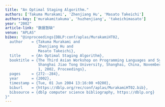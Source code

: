 ```yaml
---
title: "An Optimal Staging Algorithm."
authors: ['Takuma Murakami', 'Zhenjiang Hu', 'Masato Takeichi']
authors-key: ['murakamitakuma', 'huzhenjiang', 'takeichimasato']
year: "2002"
article-link: "数据暂缺"
venue: "APLAS"
bibex: "@inproceedings{DBLP:conf/aplas/MurakamiHT02,
  author    = {Takuma Murakami and
               Zhenjiang Hu and
               Masato Takeichi},
  title     = {An Optimal Staging Algorithm},
  booktitle = {The Third Asian Workshop on Programming Languages and Systems, APLAS'02,
               Shanghai Jiao Tong University, Shanghai, China, November 29 - December
               1, 2002, Proceedings},
  pages     = {272--284},
  year      = {2002},
  timestamp = {Tue, 01 Jun 2004 13:16:00 +0200},
  biburl    = {https://dblp.org/rec/conf/aplas/MurakamiHT02.bib},
  bibsource = {dblp computer science bibliography, https://dblp.org}
}"
---
```

